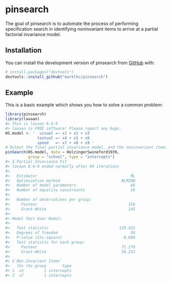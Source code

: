
<!-- README.md is generated from README.Rmd. Please edit that file -->

# pinsearch

<!-- badges: start -->
<!-- badges: end -->

The goal of pinsearch is to automate the process of performing
specification search in identifying noninvariant items to arrive at a
partial factorial invariance model.

## Installation

<!-- You can install the released version of pinsearch from [CRAN](https://CRAN.R-project.org) with: -->
<!-- ``` r -->
<!-- install.packages("pinsearch") -->
<!-- ``` -->
<!-- And the development version from [GitHub](https://github.com/) with: -->

You can install the development version of pinsearch from
[GitHub](https://github.com/) with:

``` r
# install.packages("devtools")
devtools::install_github("marklhc/pinsearch")
```

## Example

This is a basic example which shows you how to solve a common problem:

``` r
library(pinsearch)
library(lavaan)
#> This is lavaan 0.6-9
#> lavaan is FREE software! Please report any bugs.
HS.model <- '  visual =~ x1 + x2 + x3
              textual =~ x4 + x5 + x6
              speed   =~ x7 + x8 + x9 '
# Output the final partial invariance model, and the noninvariant items
pinSearch(HS.model, data = HolzingerSwineford1939, 
          group = "school", type = "intercepts")
#> $`Partial Invariance Fit`
#> lavaan 0.6-9 ended normally after 69 iterations
#> 
#>   Estimator                                         ML
#>   Optimization method                           NLMINB
#>   Number of model parameters                        66
#>   Number of equality constraints                    16
#>                                                       
#>   Number of observations per group:                   
#>     Pasteur                                        156
#>     Grant-White                                    145
#>                                                       
#> Model Test User Model:
#>                                                       
#>   Test statistic                               129.422
#>   Degrees of freedom                                58
#>   P-value (Chi-square)                           0.000
#>   Test statistic for each group:
#>     Pasteur                                     71.170
#>     Grant-White                                 58.253
#> 
#> $`Non-Invariant Items`
#>   lhs rhs group       type
#> 1  x3         1 intercepts
#> 2  x7         1 intercepts
```

